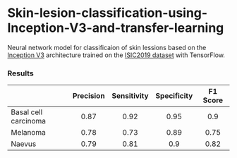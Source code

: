 # Skin-lesion-classification-using-Inception-V3-and-transfer-learning
Neural network model for classificaion of skin lessions based on the [Inception V3](https://keras.io/api/applications/inceptionv3/) architecture trained on the [ISIC2019 dataset](https://challenge.isic-archive.com/data/) with TensorFlow.


<h3>Results</h3>

|                      | Precision | Sensitivity | Specificity | F1 Score |
|----------------------|:---------:|:-----------:|:-----------:|:--------:|
| Basal cell carcinoma |    0.87   |     0.92    |     0.95    |    0.9   |
|       Melanoma       |    0.78   |     0.73    |     0.89    |   0.75   |
|        Naevus        |    0.79   |     0.81    |     0.9     |   0.82   |
